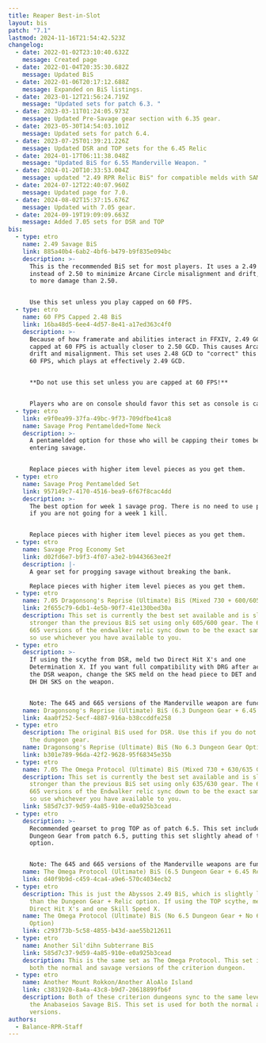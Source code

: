 ```yaml
---
title: Reaper Best-in-Slot
layout: bis
patch: "7.1"
lastmod: 2024-11-16T21:54:42.523Z
changelog:
  - date: 2022-01-02T23:10:40.632Z
    message: Created page
  - date: 2022-01-04T20:35:30.682Z
    message: Updated BiS
  - date: 2022-01-06T20:17:12.688Z
    message: Expanded on BiS listings.
  - date: 2023-01-12T21:56:24.719Z
    message: "Updated sets for patch 6.3. "
  - date: 2023-03-11T01:24:05.973Z
    message: Updated Pre-Savage gear section with 6.35 gear.
  - date: 2023-05-30T14:54:03.101Z
    message: Updated sets for patch 6.4.
  - date: 2023-07-25T01:39:21.226Z
    message: Updated DSR and TOP sets for the 6.45 Relic
  - date: 2024-01-17T06:11:38.048Z
    message: "Updated BiS for 6.55 Manderville Weapon. "
  - date: 2024-01-20T10:33:53.004Z
    message: updated "2.49 RPR Relic BiS" for compatible melds with SAM/MNK.
  - date: 2024-07-12T22:40:07.960Z
    message: Updated page for 7.0.
  - date: 2024-08-02T15:37:15.676Z
    message: Updated with 7.05 gear.
  - date: 2024-09-19T19:09:09.663Z
    message: Added 7.05 sets for DSR and TOP
bis:
  - type: etro
    name: 2.49 Savage BiS
    link: 885a40b4-6ab2-4bf6-b479-b9f835e094bc
    description: >-
      This is the recommended BiS set for most players. It uses a 2.49 GCD
      instead of 2.50 to minimize Arcane Circle misalignment and drift, equating
      to more damage than 2.50.


      Use this set unless you play capped on 60 FPS.
  - type: etro
    name: 60 FPS Capped 2.48 BiS
    link: 16ba48d5-6ee4-4d57-8e41-a17ed363c4f0
    description: >-
      Because of how framerate and abilities interact in FFXIV, 2.49 GCD while
      capped at 60 FPS is actually closer to 2.50 GCD. This causes Arcane Circle
      drift and misalignment. This set uses 2.48 GCD to "correct" this while at
      60 FPS, which plays at effectively 2.49 GCD. 


      **Do not use this set unless you are capped at 60 FPS!** 


      Players who are on console should favor this set as console is capped at 60 FPS.
  - type: etro
    link: e9f0ea99-37fa-49bc-9f73-709dfbe41ca8
    name: Savage Prog Pentamelded+Tome Neck
    description: >-
      A pentamelded option for those who will be capping their tomes before
      entering savage.


      Replace pieces with higher item level pieces as you get them.
  - type: etro
    name: Savage Prog Pentamelded Set
    link: 957149c7-4170-4516-bea9-6f67f8cac4dd
    description: >-
      The best option for week 1 savage prog. There is no need to use pentamelds
      if you are not going for a week 1 kill. 


      Replace pieces with higher item level pieces as you get them.
  - type: etro
    name: Savage Prog Economy Set
    link: d02fd6e7-b9f3-4f07-a3e2-b9443663ee2f
    description: |-
      A gear set for progging savage without breaking the bank.

      Replace pieces with higher item level pieces as you get them.
  - type: etro
    name: 7.05 Dragonsong's Reprise (Ultimate) BiS (Mixed 730 + 600/605 Gear)
    link: 2f655c79-6db1-4e5b-90f7-41e130bed30a
    description: This set is currently the best set available and is slightly
      stronger than the previous BiS set using only 605/600 gear. The 645 and
      665 versions of the endwalker relic sync down to be the exact same weapon,
      so use whichever you have available to you.
  - type: etro
    description: >-
      If using the scythe from DSR, meld two Direct Hit X's and one
      Determination X. If you want full compatibility with DRG after acquiring
      the DSR weapon, change the SKS meld on the head piece to DET and then do
      DH DH SKS on the weapon.


      Note: The 645 and 665 versions of the Manderville weapon are functionally the same in DSR. Use whichever you have and allocate the stats as shown in the etro link.
    name: Dragonsong's Reprise (Ultimate) BiS (6.3 Dungeon Gear + 6.45 Relic Option)
    link: 4aa0f252-5ecf-4887-916a-b38ccddfe258
  - type: etro
    description: The original BiS used for DSR. Use this if you do not want to farm
      the dungeon gear.
    name: Dragonsong's Reprise (Ultimate) BiS (No 6.3 Dungeon Gear Option)
    link: b301e789-96da-42f2-9628-95f68345e35b
  - type: etro
    name: 7.05 The Omega Protocol (Ultimate) BiS (Mixed 730 + 630/635 Gear)
    description: This set is currently the best set available and is slightly
      stronger than the previous BiS set using only 635/630 gear. The 645 and
      665 versions of the Endwalker relic sync down to be the exact same weapon,
      so use whichever you have available to you.
    link: 585d7c37-9d59-4a85-910e-e0a925b3cead
  - type: etro
    description: >-
      Recommended gearset to prog TOP as of patch 6.5. This set includes the
      Dungeon Gear from patch 6.5, putting this set slightly ahead of the other
      option.


      Note: The 645 and 665 versions of the Manderville weapons are functionally the same in TOP. Use whichever you have and allocate the stats as shown in the etro link.
    name: The Omega Protocol (Ultimate) BiS (6.5 Dungeon Gear + 6.45 Relic Option)
    link: d40f9b9d-c459-4ca4-a9e6-570c4034ecb2
  - type: etro
    description: This is just the Abyssos 2.49 BiS, which is slightly lower in DPS
      than the Dungeon Gear + Relic option. If using the TOP scythe, meld two
      Direct Hit X's and one Skill Speed X.
    name: The Omega Protocol (Ultimate) BiS (No 6.5 Dungeon Gear + No 6.45 Relic
      Option)
    link: c293f73b-5c58-4855-b43d-aae55b212611
  - type: etro
    name: Another Sil'dihn Subterrane BiS
    link: 585d7c37-9d59-4a85-910e-e0a925b3cead
    description: This is the same set as The Omega Protocol. This set is used for
      both the normal and savage versions of the criterion dungeon.
  - type: etro
    name: Another Mount Rokkon/Another AloAlo Island
    link: c3831920-8a4a-43c8-b9d7-20618899fb6f
    description: Both of these criterion dungeons sync to the same level, and use
      the Anabaseios Savage BiS. This set is used for both the normal and savage
      versions.
authors:
  - Balance-RPR-Staff
---
```

